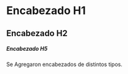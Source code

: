  # Encabezado H1
 ## Encabezado H2
 ##### Encabezado H5
Se Agregaron encabezados de distintos tipos.
